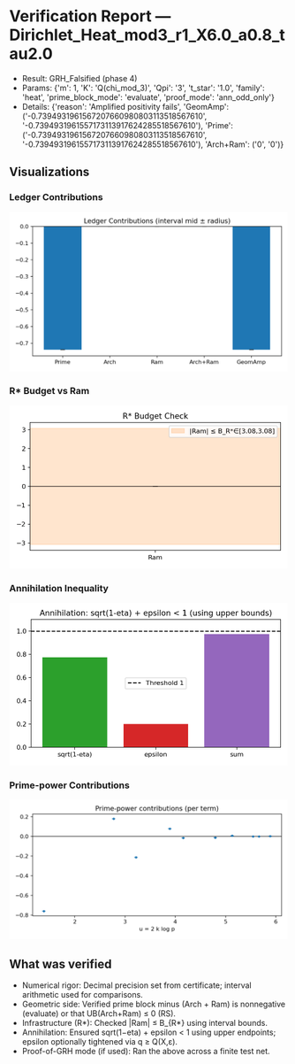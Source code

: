 # Verification Report — Dirichlet_Heat_mod3_r1_X6.0_a0.8_tau2.0
- Result: GRH_Falsified (phase 4)
- Params: {'m': 1, 'K': 'Q(chi_mod_3)', 'Qpi': '3', 't_star': '1.0', 'family': 'heat', 'prime_block_mode': 'evaluate', 'proof_mode': 'ann_odd_only'}
- Details: {'reason': 'Amplified positivity fails', 'GeomAmp': ('-0.7394931961567207660980803113518567610', '-0.7394931961557173113917624285518567610'), 'Prime': ('-0.7394931961567207660980803113518567610', '-0.7394931961557173113917624285518567610'), 'Arch+Ram': ('0', '0')}

## Visualizations
### Ledger Contributions

![Ledger Contributions](images/contributions.png)

### R* Budget vs Ram

![R* Budget vs Ram](images/rstar_vs_ram.png)

### Annihilation Inequality

![Annihilation Inequality](images/annihilation.png)

### Prime-power Contributions

![Prime-power Contributions](images/prime_terms.png)


## What was verified
- Numerical rigor: Decimal precision set from certificate; interval arithmetic used for comparisons.
- Geometric side: Verified prime block minus (Arch + Ram) is nonnegative (evaluate) or that UB(Arch+Ram) ≤ 0 (RS).
- Infrastructure (R*): Checked |Ram| ≤ B_{R*} using interval bounds.
- Annihilation: Ensured sqrt(1−eta) + epsilon < 1 using upper endpoints; epsilon optionally tightened via q ≥ Q(X,ε).
- Proof-of-GRH mode (if used): Ran the above across a finite test net.
